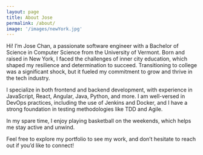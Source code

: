 ```yaml
---
layout: page
title: About Jose
permalink: /about/
image: '/images/newYork.jpg'
---
```


Hi! I’m Jose Chan, a passionate software engineer with a Bachelor of Science in Computer Science from the University of Vermont. Born and raised in New York, I faced the challenges of inner city education, which shaped my resilience and determination to succeed. Transitioning to college was a significant shock, but it fueled my commitment to grow and thrive in the tech industry.

I specialize in both frontend and backend development, with experience in JavaScript, React, Angular, Java, Python, and more. I am well-versed in DevOps practices, including the use of Jenkins and Docker, and I have a strong foundation in testing methodologies like TDD and Agile.

In my spare time, I enjoy playing basketball on the weekends, which helps me stay active and unwind.

Feel free to explore my portfolio to see my work, and don’t hesitate to reach out if you’d like to connect!

[//]: # (The city shaped my personality and gave me my shine also kept me stuck)

[//]: # (<div class="gallery-box">)

[//]: # (  <div class="gallery">)

[//]: # (    <img src="{{site.baseurl}}/images/900.jpg">)

[//]: # (    <img src="{{site.baseurl}}/images/901.jpg">)

[//]: # (    <img src="{{site.baseurl}}/images/902.jpg">)

[//]: # (  </div>)

[//]: # (  <em>Gallery / <a href="https://unsplash.com/" target="_blank">Unsplash</a></em>)

[//]: # (</div>)

[//]: # (In omni enim arte vel studio vel quavis scientia vel in ipsa virtute optimum quidque rarissimum est. Quod est, ut dixi, habere ea, quae secundum naturam sint, vel omnia vel plurima et maxima. Quodsi ipsam honestatem undique pertectam atque absolutam. Tecum optime, deinde etiam cum mediocri amico. Neque enim disputari sine pertectam reprehensione nec cum iracundia aut pertinacia recte disputari potest. An, partus ancillae sitne in fructu habendus, disseretur inter principes civitatis, P. Ut in geometria, prima si dederis, danda sunt omnia. Longum est enim ad omnia respondere, quae a te dicta sunt. Nam cui proposito sit conservatio sui, necesse est huic partes quoque sui caras suo genere laudabiles. Servari enim iustitia nisi a forti viro, nisi a sapiente nona civitatis.)

[//]: # ()
[//]: # (<p><iframe src="https://www.youtube.com/embed/QyQ85DEVpbc" frameborder="0" allowfullscreen></iframe></p>)

[//]: # ()
[//]: # (Ego quoque, inquit, didicerim libentius si quid attuleris, quam te reprehenderim. Iam insipientes alios ita esse, ut nullo modo ad sapientiam possent pervenire, alios, qui possent, si id egissent, sapientiam consequi. Id quaeris, inquam, in quo, utrum respondero, verses te huc atque illuc necesse est. Sed quid ages tandem, si utilitas ab amicitia, ut fit saepe, defecerit? Sed isti ipsi, qui voluptate et dolore omnia metiuntur, nonne clamant sapienti plus semper adesse quod velit quam quod nolit? Quae quidem sapientes sequuntur duce natura tamquam videntes. Quod enim fitus dissolutum sit, id esse sine sensu, utilitas quod autem sine sensu sit, id nihil ad nos pertinere omnino. Idne consensisse de Calatino plurimas gentis arbitramur, primarium populi fuisse, quod praestantissimus fuisset in conficiendis voluptatibus? Utram tandem linguam nescio.)

[//]: # (<hr>)
